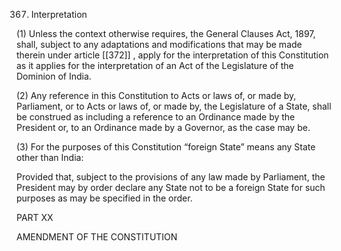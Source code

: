 367. Interpretation

(1) Unless the context otherwise requires, the General Clauses Act, 1897, shall, subject to any adaptations and modifications that may be made therein under article [[372]] , apply for the interpretation of this Constitution as it applies for the interpretation of an Act of the Legislature of the Dominion of India.

(2) Any reference in this Constitution to Acts or laws of, or made by, Parliament, or to Acts or laws of, or made by, the Legislature of a State, shall be construed as including a reference to an Ordinance made by the President or, to an Ordinance made by a Governor, as the case may be.

(3) For the purposes of this Constitution “foreign State” means any State other than India:

Provided that, subject to the provisions of any law made by Parliament, the President may by order declare any State not to be a foreign State for such purposes as may be specified in the order.

PART XX

AMENDMENT OF THE CONSTITUTION

 

